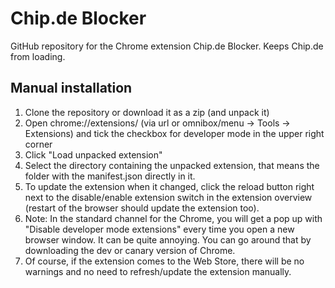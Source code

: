 # Chip.de Blocker
GitHub repository for the Chrome extension Chip.de Blocker. Keeps Chip.de from loading.

## Manual installation
1. Clone the repository or download it as a zip (and unpack it)
2. Open chrome://extensions/ (via url or omnibox/menu -> Tools -> Extensions) and tick the checkbox for developer mode in the upper right corner
3. Click "Load unpacked extension"
4. Select the directory containing the unpacked extension, that means the folder with the manifest.json directly in it.
5. To update the extension when it changed, click the reload button right next to the disable/enable extension switch in the extension overview (restart of the browser should update the extension too).
5. Note: In the standard channel for the Chrome, you will get a pop up with "Disable developer mode extensions" every time you open a new browser window. It can be quite annoying. You can go around that by downloading the dev or canary version of Chrome.
7. Of course, if the extension comes to the Web Store, there will be no warnings and no need to refresh/update the extension manually.
